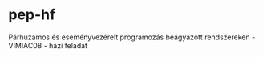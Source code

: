 # pep-hf
Párhuzamos és eseményvezérelt programozás beágyazott rendszereken - VIMIAC08 - házi feladat
